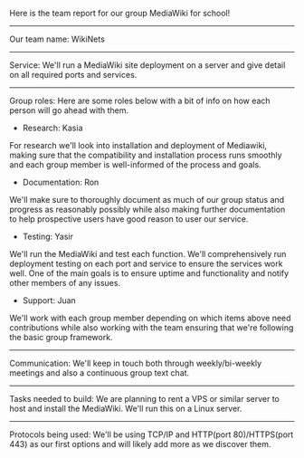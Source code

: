 Here is the team report for our group MediaWiki for school!

--------------------------------------

Our team name: WikiNets

--------------------------------------

Service: We'll run a MediaWiki site deployment on a server and give detail on all required ports and services.

--------------------------------------

Group roles: Here are some roles below with a bit of info on how each person will go ahead with them.

* Research: Kasia

For research we'll look into installation and deployment of Mediawiki, making sure that the compatibility and installation process runs smoothly and each group member is well-informed of the process and goals.

* Documentation: Ron

We'll make sure to thoroughly document as much of our group status and progress as reasonably possibly while also making further documentation to help prospective users have good reason to user our service.

* Testing: Yasir

We'll run the MediaWiki and test each function. We'll comprehensively run deployment testing on each port and service to ensure the services work well. One of the main goals is to ensure uptime and functionality and notify other members of any issues.

* Support: Juan

We'll work with each group member depending on which items above need contributions while also working with the team ensuring that we're following the basic group framework.

--------------------------------------

Communication: We'll keep in touch both through weekly/bi-weekly meetings and also a continuous group text chat.

--------------------------------------

Tasks needed to build: We are planning to rent a VPS or similar server to host and install the MediaWiki. We'll run this on a Linux server.

--------------------------------------

Protocols being used: We'll be using TCP/IP and HTTP(port 80)/HTTPS(port 443) as our first options and will likely add more as we discover them.
